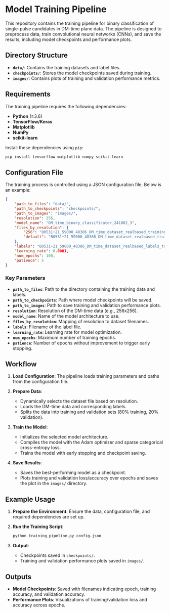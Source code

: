 # Model Training Pipeline

This repository contains the training pipeline for binary classification of single-pulse candidates in DM-time plane data. The pipeline is designed to preprocess data, train convolutional neural networks (CNNs), and save the results, including model checkpoints and performance plots.

## Directory Structure

- **`data/`**: Contains the training datasets and label files.
- **`checkpoints/`**: Stores the model checkpoints saved during training.
- **`images/`**: Contains plots of training and validation performance metrics.

## Requirements

The training pipeline requires the following dependencies:

- **Python** (≥3.6)
- **TensorFlow/Keras**
- **Matplotlib**
- **NumPy**
- **scikit-learn**

Install these dependencies using `pip`:
```bash
pip install tensorflow matplotlib numpy scikit-learn
```

## Configuration File

The training process is controlled using a JSON configuration file. Below is an example:

```json
{
    "path_to_files": "data/",
    "path_to_checkpoints": "checkpoints/",
    "path_to_images": "images/",
    "resolution": 256,
    "model_name": "DM_time_binary_classificator_241002_3",
    "files_by_resolution": {
        "256": "B0531+21_59000_48386_DM_time_dataset_realbased_training.npy",
        "default": "B0531+21_59000_48386_DM_time_dataset_realbased_training_{res}x{res}.npy"
    },
    "labels": "B0531+21_59000_48386_DM_time_dataset_realbased_labels_training.npy",
    "learning_rate": 0.0001,
    "num_epochs": 100,
    "patience": 5
}
```

### Key Parameters
- **`path_to_files`**: Path to the directory containing the training data and labels.
- **`path_to_checkpoints`**: Path where model checkpoints will be saved.
- **`path_to_images`**: Path to save training and validation performance plots.
- **`resolution`**: Resolution of the DM-time data (e.g., 256x256).
- **`model_name`**: Name of the model architecture to use.
- **`files_by_resolution`**: Mapping of resolution to dataset filenames.
- **`labels`**: Filename of the label file.
- **`learning_rate`**: Learning rate for model optimization.
- **`num_epochs`**: Maximum number of training epochs.
- **`patience`**: Number of epochs without improvement to trigger early stopping.

## Workflow

1. **Load Configuration**: The pipeline loads training parameters and paths from the configuration file.

2. **Prepare Data**:
   - Dynamically selects the dataset file based on resolution.
   - Loads the DM-time data and corresponding labels.
   - Splits the data into training and validation sets (80% training, 20% validation).

3. **Train the Model**:
   - Initializes the selected model architecture.
   - Compiles the model with the Adam optimizer and sparse categorical cross-entropy loss.
   - Trains the model with early stopping and checkpoint saving.

4. **Save Results**:
   - Saves the best-performing model as a checkpoint.
   - Plots training and validation loss/accuracy over epochs and saves the plot in the `images/` directory.

## Example Usage

1. **Prepare the Environment**:
   Ensure the data, configuration file, and required dependencies are set up.

2. **Run the Training Script**:
   ```bash
   python training_pipeline.py config.json
   ```

3. **Output**:
   - Checkpoints saved in `checkpoints/`.
   - Training and validation performance plots saved in `images/`.

## Outputs

- **Model Checkpoints**: Saved with filenames indicating epoch, training accuracy, and validation accuracy.
- **Performance Plots**: Visualizations of training/validation loss and accuracy across epochs.
